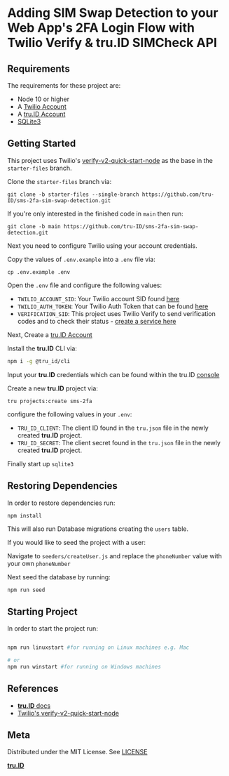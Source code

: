 # Adding SIM Swap Detection to your Web App's 2FA Login Flow with Twilio Verify & tru.ID SIMCheck API

## Requirements

The requirements for these project are:

- Node 10 or higher
- A [Twilio Account](https://www.twilio.com)
- A [tru.ID Account](https://tru.id)
- [SQLite3](https://www.sqlite.org/download.html)

## Getting Started

This project uses Twilio's [verify-v2-quick-start-node](https://github.com/TwilioDevEd/verify-v2-quickstart-node) as the base in the `starter-files` branch.

Clone the `starter-files` branch via:

```
git clone -b starter-files --single-branch https://github.com/tru-ID/sms-2fa-sim-swap-detection.git
```

If you're only interested in the finished code in `main` then run:

```
git clone -b main https://github.com/tru-ID/sms-2fa-sim-swap-detection.git
```

Next you need to configure Twilio using your account credentials.

Copy the values of `.env.example` into a `.env` file via:

```
cp .env.example .env
```

Open the `.env` file and configure the following values:

- `TWILIO_ACCOUNT_SID`: Your Twilio account SID found [here](https://www.twilio.com/console)
- `TWILIO_AUTH_TOKEN`: Your Twilio Auth Token that can be found [here](https://www.twilio.com/console/)
- `VERIFICATION_SID`: This project uses Twilio Verify to send verification codes and to check their status - [create a service here](https://www.twilio.com/console/verify/services)

Next, Create a [tru.ID Account](https://tru.id)

Install the **tru.ID** CLI via:

```bash
npm i -g @tru_id/cli

```

Input your **tru.ID** credentials which can be found within the tru.ID [console](https://developer.tru.id/console)

Create a new **tru.ID** project via:

```
tru projects:create sms-2fa
```

configure the following values in your `.env`:

- `TRU_ID_CLIENT`: The client ID found in the `tru.json` file in the newly created **tru.ID** project.
- `TRU_ID_SECRET`: The client secret found in the `tru.json` file in the newly created **tru.ID** project.

Finally start up `sqlite3`

## Restoring Dependencies

In order to restore dependencies run:

```bash
npm install
```

This will also run Database migrations creating the `users` table.

If you would like to seed the project with a user:

Navigate to `seeders/createUser.js` and replace the `phoneNumber` value with your own `phoneNumber`

Next seed the database by running:

```
npm run seed
```

## Starting Project

In order to start the project run:

```bash

npm run linuxstart #for running on Linux machines e.g. Mac

# or
npm run winstart #for running on Windows machines
```

## References

- [**tru.ID** docs](https://developer.tru.id/docs)
- [Twilio's verify-v2-quick-start-node](https://github.com/TwilioDevEd/verify-v2-quickstart-node)

## Meta

Distributed under the MIT License. See [LICENSE](https://github.com/tru-ID/sms-2fa-sim-swap-detection/blob/main/LICENSE.md)

[**tru.ID**](https://tru.id)
